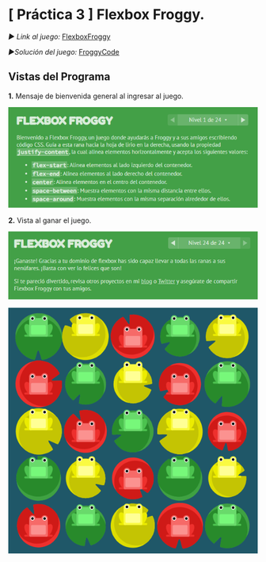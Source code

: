 # **[ Práctica 3 ]** Flexbox Froggy.

_► Link al juego:_ [FlexboxFroggy](https://flexboxfroggy.com/#es)

_►Solución del juego:_ [FroggyCode](./Flexbox.css)

## Vistas del Programa

**1.** Mensaje de bienvenida general al ingresar al juego.

![Capture](./Capturas/Capture.PNG)

**2.** Vista al ganar el juego.

![Captura2](./Capturas/Captura2.PNG)

![Captura3](./Capturas/Captura3.PNG)
